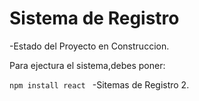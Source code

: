 <h1>Sistema de Registro</h1>

-Estado del Proyecto en Construccion.

Para ejectura el sistema,debes poner:

```npm install react ```
-Sitemas de Registro 2.
